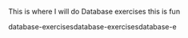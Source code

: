 This is where I will do Database exercises
this is fun

database-exercisesdatabase-exercisesdatabase-e